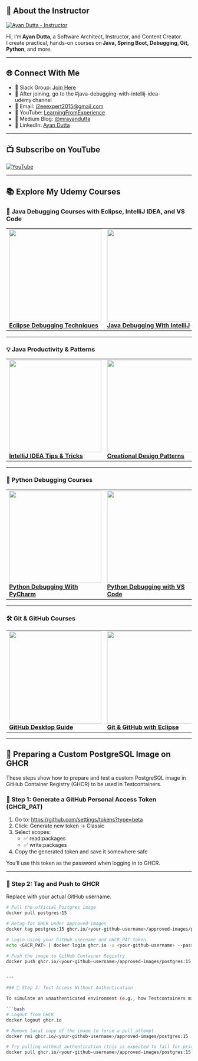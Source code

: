 ## 👤 About the Instructor

[![Ayan Dutta - Instructor](https://img-c.udemycdn.com/user/200_H/5007784_d6b8.jpg)](https://www.udemy.com/user/ayandutta/)

Hi, I’m **Ayan Dutta**, a Software Architect, Instructor, and Content Creator.  
I create practical, hands-on courses on **Java, Spring Boot, Debugging, Git, Python**, and more.

---

## 🌐 Connect With Me

- 💬 Slack Group: [Join Here](https://join.slack.com/t/learningfromexp/shared_invite/zt-1fnksxgd0-_jOdmIq2voEeMtoindhWrA)
- 📢 After joining, go to the #java-debugging-with-intellij-idea-udemy channel
- 📧 Email: j2eeexpert2015@gmail.com
- 🔗 YouTube: [LearningFromExperience](https://www.youtube.com/@learningfromexperience)
- 📝 Medium Blog: [@mrayandutta](https://medium.com/@mrayandutta)
- 💼 LinkedIn: [Ayan Dutta](https://www.linkedin.com/in/ayan-dutta-a41091b/)

---

## 📺 Subscribe on YouTube

[![YouTube](https://img.shields.io/badge/Watch%20on%20YouTube-FF0000?style=for-the-badge&logo=youtube&logoColor=white)](https://www.youtube.com/@learningfromexperience)

---

## 📚 Explore My Udemy Courses

### 🧩 Java Debugging Courses with Eclipse, IntelliJ IDEA, and VS Code

<table>
  <tr>
    <td>
      <a href="https://www.udemy.com/course/eclipse-debugging-techniques-and-tricks">
        <img src="https://img-c.udemycdn.com/course/480x270/417118_3afa_4.jpg" width="250"><br/>
        <b>Eclipse Debugging Techniques</b>
      </a>
    </td>
    <td>
      <a href="https://www.udemy.com/course/java-debugging-with-intellij-idea">
        <img src="https://img-c.udemycdn.com/course/480x270/2608314_47e4.jpg" width="250"><br/>
        <b>Java Debugging With IntelliJ</b>
      </a>
    </td>
    <td>
      <a href="https://www.udemy.com/course/java-debugging-with-visual-studio-code-the-ultimate-guide">
        <img src="https://img-c.udemycdn.com/course/480x270/5029852_d692_3.jpg" width="250"><br/>
        <b>Java Debugging with VS Code</b>
      </a>
    </td>
  </tr>
</table>

---

### 💡 Java Productivity & Patterns

<table>
  <tr>
    <td>
      <a href="https://www.udemy.com/course/intellij-idea-tips-tricks-boost-your-java-productivity">
        <img src="https://img-c.udemycdn.com/course/480x270/6180669_7726.jpg" width="250"><br/>
        <b>IntelliJ IDEA Tips & Tricks</b>
      </a>
    </td>
    <td>
      <a href="https://www.udemy.com/course/design-patterns-in-javacreational">
        <img src="https://img-c.udemycdn.com/course/480x270/779796_5770_2.jpg" width="250"><br/>
        <b>Creational Design Patterns</b>
      </a>
    </td>
  </tr>
</table>

---

### 🐍 Python Debugging Courses

<table>
  <tr>
    <td>
      <a href="https://www.udemy.com/course/learn-python-debugging-with-pycharm-ide">
        <img src="https://img-c.udemycdn.com/course/480x270/4840890_12a3_2.jpg" width="250"><br/>
        <b>Python Debugging With PyCharm</b>
      </a>
    </td>
    <td>
      <a href="https://www.udemy.com/course/python-debugging-with-visual-studio-code">
        <img src="https://img-c.udemycdn.com/course/480x270/5029842_d36f.jpg" width="250"><br/>
        <b>Python Debugging with VS Code</b>
      </a>
    </td>
    <td>
      <a href="https://www.udemy.com/course/get-started-with-python-debugging-in-visual-studio-code">
        <img src="https://img-c.udemycdn.com/course/480x270/6412275_a17d.jpg" width="250"><br/>
        <b>Python Debugging (Free)</b>
      </a>
    </td>
  </tr>
</table>

---

### 🛠 Git & GitHub Courses

<table>
  <tr>
    <td>
      <a href="https://www.udemy.com/course/getting-started-with-github-desktop">
        <img src="https://img-c.udemycdn.com/course/480x270/6112307_3b4e_2.jpg" width="250"><br/>
        <b>GitHub Desktop Guide</b>
      </a>
    </td>
    <td>
      <a href="https://www.udemy.com/course/learn-to-use-git-and-github-with-eclipse-a-complete-guide">
        <img src="https://img-c.udemycdn.com/course/480x270/3369428_995b.jpg" width="250"><br/>
        <b>Git & GitHub with Eclipse</b>
      </a>
    </td>
  </tr>
</table>

---

## 🐳 Preparing a Custom PostgreSQL Image on GHCR

These steps show how to prepare and test a custom PostgreSQL image in GitHub Container Registry (GHCR) to be used in Testcontainers.

### 🔐 Step 1: Generate a GitHub Personal Access Token (GHCR_PAT)

1. Go to: https://github.com/settings/tokens?type=beta
2. Click: Generate new token → Classic
3. Select scopes:
   - ✅ read:packages
   - ✅ write:packages
4. Copy the generated token and save it somewhere safe

You’ll use this token as the password when logging in to GHCR.

---

### 🔧 Step 2: Tag and Push to GHCR

Replace <your-github-username> with your actual GitHub username.

```bash
# Pull the official Postgres image
docker pull postgres:15

# Retag for GHCR under approved-images
docker tag postgres:15 ghcr.io/<your-github-username>/approved-images/postgres:15

# Login using your GitHub username and GHCR_PAT token
echo <GHCR_PAT> | docker login ghcr.io -u <your-github-username> --password-stdin

# Push the image to GitHub Container Registry
docker push ghcr.io/<your-github-username>/approved-images/postgres:15


---

### 🚫 Step 3: Test Access Without Authentication

To simulate an unauthenticated environment (e.g., how Testcontainers might initially try to access if not configured):

```bash
# Logout from GHCR
docker logout ghcr.io

# Remove local copy of the image to force a pull attempt
docker rmi ghcr.io/<your-github-username>/approved-images/postgres:15

# Try pulling without authentication (this is expected to fail for private images)
docker pull ghcr.io/<your-github-username>/approved-images/postgres:15


